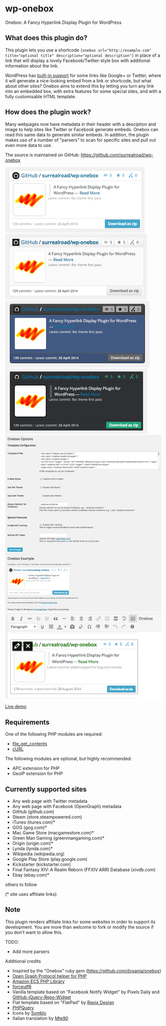 wp-onebox
==

Onebox: A Fancy Hyperlink Display Plugin for WordPress

What does this plugin do?
--
This plugin lets you use a shortcode `[onebox url="http://example.com" title="optional title" description="optional description"]` in place of a link that will display a lovely Facebook/Twitter-style box with additional information about the link.

WordPress has [built-in support](http://en.support.wordpress.com/twitter/twitter-embeds/) for some links like Google+ or Twitter, where it will generate a nice-looking embed from a link or shortcode, but what about other sites? Onebox aims to extend this by letting you turn any link into an embedded box, with extra features for some special sites, and with a fully customisable HTML template.

How does the plugin work?
--
Many webpages now have metadata in their header with a desciption and image to help sites like Twitter or Facebook generate embeds. Onebox can read this same data to generate similar embeds. In addition, the plugin makes use of a number of "parsers" to scan for specific sites and pull out even more data to use.

The source is maintained on GitHub: https://github.com/surrealroad/wp-onebox

![Example Onebox for github.com using (default) flat style](screenshot-1.png)
![Example Onebox for github.com using classic style](screenshot-2.png)
![Example Onebox for github.com using dark style](screenshot-3.png)
![Example Onebox for github.com using dark-flat style](screenshot-4.png)
![Plugin admin options screen](screenshot-5.png)
![Example Onebox in visual editor](screenshot-6.png)

[Live demo](http://onebox.surrealroad.com)

Requirements
--
One of the following PHP modules are required:
* [file_get_contents](http://www.php.net/manual/en/filesystem.configuration.php#ini.allow-url-fopen)
* [cURL](http://www.php.net/manual/en/book.curl.php)

The following modules are optional, but highly recommended:
* APC extension for PHP
* GeoIP extension for PHP

Currently supported sites
--
* Any web page with Twitter metadata
* Any web page with Facebook (OpenGraph) metadata
* GitHub (github.com)
* Steam (store.steampowered.com)
* iTunes (itunes.com)*
* GOG (gog.com)*
* Mac Game Store (macgamestore.com)*
* Green Man Gaming (greenmangaming.com)*
* Origin (origin.com)*
* Lynda (lynda.com)*
* Wikipedia (wikipedia.org)
* Google Play Store (play.google.com)
* Kickstarter (kickstarter.com)
* Final Fantasy XIV: A Realm Reborn (FFXIV ARR) Database (xivdb.com)
* Ebay (ebay.com)*

others to follow

(* site uses affiliate links)

Note
--
This plugin renders affiliate links for some websites in order to support its development. You are more than welcome to fork or modify the source if you don't want to allow this.


TODO:
* Add more parsers

Additional credits
* Inspired by the "Onebox" ruby gem (https://github.com/dysania/onebox)
* [Open Graph Protocol helper for PHP](https://github.com/scottmac/opengraph)
* [Amazon ECS PHP Library](https://github.com/Exeu/Amazon-ECS-PHP-Library)
* [forceutf8](https://github.com/neitanod/forceutf8)
* Vanilla template based on "Facebook Notify Widget" by Pixels Daily and [GitHub-jQuery-Repo-Widget](https://github.com/JoelSutherland/GitHub-jQuery-Repo-Widget)
* Flat template based on "FlatPad" by [Repix Design](http://store.repixdesign.com/)
* [PHPQuery](https://code.google.com/p/phpquery/)
* Icons by [Symbly](http://symb.ly)
* Italian translation by [Mte90](http://www.mte90.net/)
